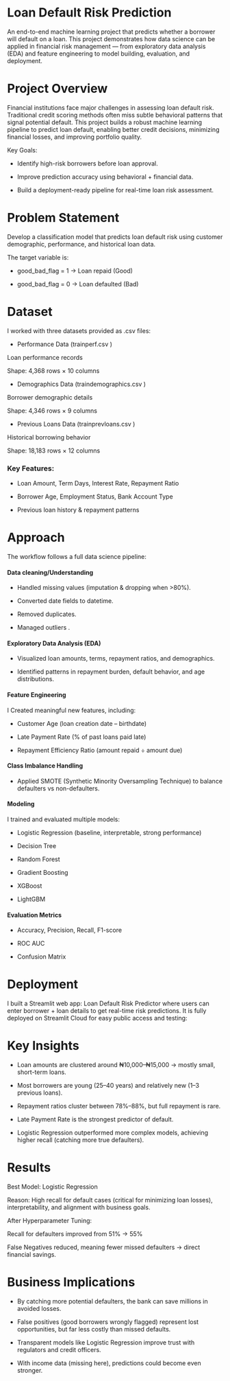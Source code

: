 # Loan Default Risk Prediction 

An end-to-end machine learning project that predicts whether a borrower will default on a loan. This project demonstrates how data science can be applied in financial risk management — from exploratory data analysis (EDA) and feature engineering to model building, evaluation, and deployment.

# Project Overview

Financial institutions face major challenges in assessing loan default risk. Traditional credit scoring methods often miss subtle behavioral patterns that signal potential default.
This project builds a robust machine learning pipeline to predict loan default, enabling better credit decisions, minimizing financial losses, and improving portfolio quality.

Key Goals:

- Identify high-risk borrowers before loan approval.

- Improve prediction accuracy using behavioral + financial data.

- Build a deployment-ready pipeline for real-time loan risk assessment.

# Problem Statement

Develop a classification model that predicts loan default risk using customer demographic, performance, and historical loan data.

The target variable is:

- good_bad_flag = 1 → Loan repaid (Good)

- good_bad_flag = 0 → Loan defaulted (Bad)

# Dataset

I worked with three datasets provided as .csv files:

- Performance Data (trainperf.csv
)

Loan performance records

Shape: 4,368 rows × 10 columns

- Demographics Data (traindemographics.csv
)

Borrower demographic details

Shape: 4,346 rows × 9 columns

- Previous Loans Data (trainprevloans.csv
)

Historical borrowing behavior

Shape: 18,183 rows × 12 columns

### Key Features:

- Loan Amount, Term Days, Interest Rate, Repayment Ratio

- Borrower Age, Employment Status, Bank Account Type

- Previous loan history & repayment patterns

# Approach

The workflow follows a full data science pipeline:

#### Data cleaning/Understanding

- Handled missing values (imputation & dropping when >80%).

- Converted date fields to datetime.

- Removed duplicates.

- Managed outliers .

#### Exploratory Data Analysis (EDA)

- Visualized loan amounts, terms, repayment ratios, and demographics.

- Identified patterns in repayment burden, default behavior, and age distributions.

#### Feature Engineering
I Created meaningful new features, including:

- Customer Age (loan creation date – birthdate)

- Late Payment Rate (% of past loans paid late)

- Repayment Efficiency Ratio (amount repaid ÷ amount due)

#### Class Imbalance Handling

- Applied SMOTE (Synthetic Minority Oversampling Technique) to balance defaulters vs non-defaulters.

#### Modeling
I trained and evaluated multiple models:

- Logistic Regression (baseline, interpretable, strong performance)

- Decision Tree

- Random Forest

- Gradient Boosting

- XGBoost

- LightGBM

#### Evaluation Metrics

- Accuracy, Precision, Recall, F1-score

- ROC AUC

- Confusion Matrix

# Deployment

I built a Streamlit web app: Loan Default Risk Predictor where users can enter borrower + loan details to get real-time risk predictions.
It is fully deployed on Streamlit Cloud for easy public access and testing:

# Key Insights

- Loan amounts are clustered around ₦10,000–₦15,000 → mostly small, short-term loans.

- Most borrowers are young (25–40 years) and relatively new (1–3 previous loans).

- Repayment ratios cluster between 78%–88%, but full repayment is rare.

- Late Payment Rate is the strongest predictor of default.

- Logistic Regression outperformed more complex models, achieving higher recall (catching more true defaulters).

# Results

Best Model: Logistic Regression

Reason: High recall for default cases (critical for minimizing loan losses), interpretability, and alignment with business goals.

After Hyperparameter Tuning:

Recall for defaulters improved from 51% → 55%

False Negatives reduced, meaning fewer missed defaulters → direct financial savings.

# Business Implications

- By catching more potential defaulters, the bank can save millions in avoided losses.

- False positives (good borrowers wrongly flagged) represent lost opportunities, but far less costly than missed defaults.

- Transparent models like Logistic Regression improve trust with regulators and credit officers.

- With income data (missing here), predictions could become even stronger.


